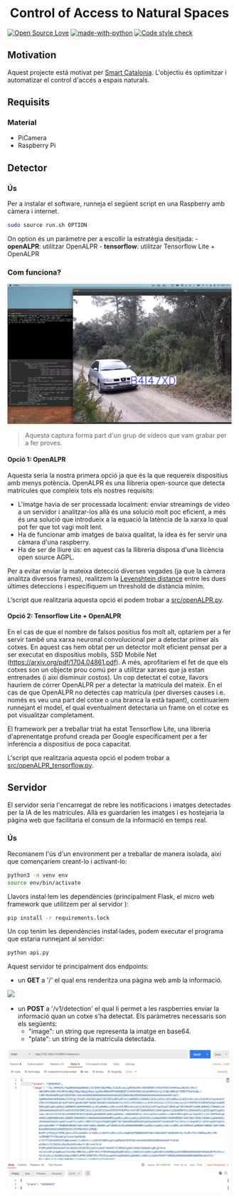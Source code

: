 <h1 align="center"> Control of Access to Natural Spaces</h1>


[![Open Source Love](https://badges.frapsoft.com/os/v3/open-source.svg?v=103)](https://github.com/ellerbrock/open-source-badges/)
[![made-with-python](https://img.shields.io/badge/Made%20with-Python-1f425f.svg)](https://www.python.org/)
[![Code style check](https://github.com/claragubau/control-natural-spaces/actions/workflows/code-style-check.yml/badge.svg)](https://github.com/claragubau/control-natural-spaces/actions/workflows/code-style-check.yml)

## Motivation
Aquest projecte está motivat per [Smart Catalonia]( https://participa.challenge.cat/assemblies/agentsrurals). L'objectiu és optimitzar i automatizar el control d'accés a espais naturals.


## Requisits
### Material
- PiCamera
- Raspberry Pi
## Detector
### Ús
Per a instalar el software, runneja el següent script en una Raspberry amb càmera i internet.

```bash
sudo source run.sh OPTION
```
On option és un paràmetre per a escollir la estratègia desitjada:
    - **openALPR**: utilitzar OpenALPR
    - **tensorflow**: utilitzar Tensorflow Lite + OpenALPR

### Com funciona?

![](./docs/testing.png)

> Aquesta captura forma part d'un grup de vídeos que vam grabar per a fer proves. 

#### Opció 1: OpenALPR
Aquesta seria la nostra primera opció ja que és la que requereix dispositius amb menys potència. OpenALPR és una llibreria open-source que detecta matrícules que compleix tots els nostres requísits:
- L'imatge havia de ser processada localment: enviar streamings de vídeo a un servidor i analitzar-los allà és una solució molt poc eficient, a més és una solució que introdueix a la equació la latència de la xarxa lo qual pot fer que tot vagi molt lent.
- Ha de funcionar amb imatges de baixa qualitat, la idea és fer servir una càmara d'una raspberry.
- Ha de ser de lliure ús: en aquest cas la llibreria disposa d'una llicència open source AGPL.

Per a evitar enviar la mateixa detecció diverses vegades (ja que la càmera analitza diversos frames), realitzem la [Levenshtein distance](https://en.wikipedia.org/wiki/Levenshtein_distance) entre les dues últimes deteccions i especifiquem un threshold de distància mínim.  

L'script que realitzaria aquesta opció el podem trobar a [src/openALPR.py](src/openALPR.py).

#### Opció 2: Tensorflow Lite + OpenALPR
En el cas de que el nombre de falsos positius fos molt alt, optaríem per a fer servir també una xarxa neuronal convolucional per a detectar primer als cotxes. En aquest cas hem obtat per un detector molt eficient pensat per a ser executat en dispositius mobils, SSD Mobile Net (https://arxiv.org/pdf/1704.04861.pdf). A més, aprofitaríem el fet de que els cotxes son un objecte prou comú per a utilitzar xarxes que ja estan entrenades (i així disminuir costos).
Un cop detectat el cotxe, llavors hauríem de córrer OpenALPR per a detectar la matrícula del mateix. En el cas de que OpenALPR no detectés cap matrícula (per diverses causes i.e. només es veu una part del cotxe o una branca la està tapant), continuaríem runnejant el model, el qual eventualment detectaria un frame on el cotxe es pot visualitzar completament.

El framework per a treballar triat ha estat Tensorflow Lite, una libreria d'aprenentatge profund creada per Google específicament per a fer inferència a dispositius de poca capacitat.

L'script que realitzaria aquesta opció el podem trobar a [src/openALPR_tensorflow.py](src/openALPR_tensorflow.py). 

## Servidor
El servidor seria l'encarregat de rebre les notificacions i imatges detectades per la IA de les matrícules. Allà es guardarien les imatges i es hostejaria la pàgina web que facilitaria el consum de la informació en temps real.
### Ús

Recomanem l'ús d'un environment per a treballar de manera isolada, així que començaríem creant-lo i activant-lo:
```bash
python3 -m venv env
source env/bin/activate
```
Llavors instal·lem les dependències (principalment Flask, el micro web framework que utilitzem per al servidor ):
```bash
pip install -r requirements.lock
```

Un cop tenim les dependències instal·lades, podem executar el programa que estaria runnejant al servidor:
```python
python api.py
```

Aquest servidor té principalment dos endpoints:
- un **GET** a '/' el qual ens renderitza una pàgina web amb la informació.

![](./docs/website.png)

- un **POST** a '/v1/detection' el qual li permet a les raspberries enviar la informació quan un cotxe s'ha detectat. Els paràmetres necessaris son els següents:
    - "image": un string que representa la imatge en base64.
    - "plate": un string de la matrícula detectada.

![](./docs/postman.png)
